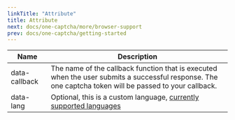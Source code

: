 ```yaml
---
linkTitle: "Attribute"
title: Attribute
next: docs/one-captcha/more/browser-support
prev: docs/one-captcha/getting-started
---
```


| Name | Description |
| ---- | ----------- |
| data-callback | The name of the callback function that is executed when the user submits a successful response. The one captcha token will be passed to your callback. |
| data-lang | Optional, this is a custom language, [currently supported languages](https://docs.xyehr.cn/docs/one-captcha/more/supported-language/) |
